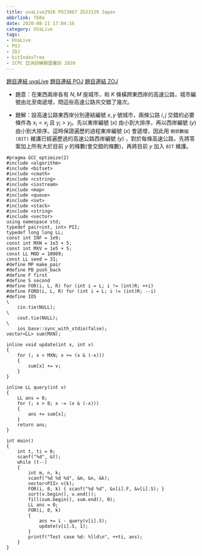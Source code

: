 ```yaml
---
title: uvaLive2926 POJ3067 ZOJ3129 Japan
abbrlink: f60a
date: 2020-08-21 17:04:16
category: UVaLive
tags:
- UVaLive
- POJ
- ZOJ
- bitIndexTree
- ICPC 亞洲訓練聯盟暑訓 2020
---
```

[題目連結 uvaLive](https://icpcarchive.ecs.baylor.edu/index.php?option=com_onlinejudge&Itemid=8&page=show_problem&problem=927)
[題目連結 POJ](http://poj.org/problem?id=3067)
[題目連結 ZOJ](https://zoj.pintia.cn/problem-sets/91827364500/problems/91827367544)
* 題意：在東西兩岸各有 $N,M$ 座城市，和 $K$ 條橫跨東西岸的高速公路，城市編號由北至南遞增，問這些高速公路共交錯了幾次。
<!-- more -->
* 題解：設高速公路東西岸分別連結編號 $x,y$ 號城市，兩條公路 $i,j$ 交錯的必要條件為 $x_i<x_j$ 且 $y_i>y_j$。先以東岸編號 ($x$) 由小到大排序，再以西岸編號 ($y$) 由小到大排序。這時保證遍歷的過程東岸編號 ($x$) 會遞增，因此用 `樹狀數組(BIT)` 維護已經遍歷過的高速公路西岸編號 ($y$) ，對於每條高速公路，先將答案加上所有大於目前 $y$ 的條數(會交錯的條數)，再將目前 $y$ 加入 `BIT` 維護。
```cpp=
#pragma GCC optimize(2)
#include <algorithm>
#include <bitset>
#include <cmath>
#include <cstring>
#include <iostream>
#include <map>
#include <queue>
#include <set>
#include <stack>
#include <string>
#include <vector>
using namespace std;
typedef pair<int, int> PII;
typedef long long LL;
const int INF = 1e9;
const int MXN = 1e3 + 5;
const int MXV = 1e5 + 5;
const LL MOD = 10009;
const LL seed = 31;
#define MP make_pair
#define PB push_back
#define F first
#define S second
#define FOR(i, L, R) for (int i = L; i != (int)R; ++i)
#define FORD(i, L, R) for (int i = L; i != (int)R; --i)
#define IOS                                                                    \
    cin.tie(NULL);                                                             \
    cout.tie(NULL);                                                            \
    ios_base::sync_with_stdio(false);
vector<LL> sum(MXN);

inline void update(int x, int v)
{
    for (; x < MXN; x += (x & (-x)))
    {
        sum[x] += v;
    }
}

inline LL query(int x)
{
    LL ans = 0;
    for (; x > 0; x -= (x & (-x)))
    {
        ans += sum[x];
    }
    return ans;
}

int main()
{
    int t, ti = 0;
    scanf("%d", &t);
    while (t--)
    {
        int m, n, k;
        scanf("%d %d %d", &m, &n, &k);
        vector<PII> v(k);
        FOR(i, 0, k) { scanf("%d %d", &v[i].F, &v[i].S); }
        sort(v.begin(), v.end());
        fill(sum.begin(), sum.end(), 0);
        LL ans = 0;
        FOR(i, 0, k)
        {
            ans += i - query(v[i].S);
            update(v[i].S, 1);
        }
        printf("Test case %d: %lld\n", ++ti, ans);
    }
}
```